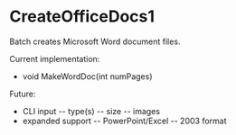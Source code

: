 CreateOfficeDocs1
=================

Batch creates Microsoft Word document files.

Current implementation:
- void MakeWordDoc(int numPages)

Future:
- CLI input
-- type(s)
-- size
-- images
- expanded support
-- PowerPoint/Excel
-- 2003 format

